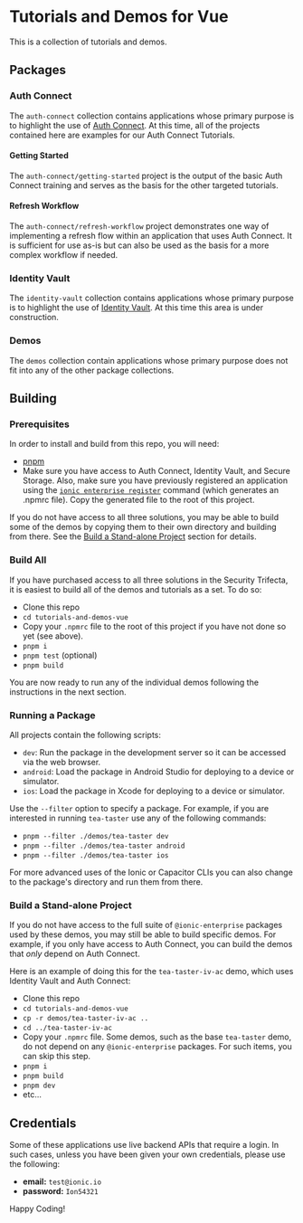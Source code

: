 # Tutorials and Demos for Vue

This is a collection of tutorials and demos.

## Packages

### Auth Connect

The `auth-connect` collection contains applications whose primary purpose is to highlight the use of [Auth Connect](https://ionic.io/docs/auth-connect). At this time, all of the projects contained here are examples for our Auth Connect Tutorials.

#### Getting Started

The `auth-connect/getting-started` project is the output of the basic Auth Connect training and serves as the basis for the other targeted tutorials.

#### Refresh Workflow

The `auth-connect/refresh-workflow` project demonstrates one way of implementing a refresh flow within an application that uses Auth Connect. It is sufficient for use as-is but can also be used as the basis for a more complex workflow if needed.

### Identity Vault

The `identity-vault` collection contains applications whose primary purpose is to highlight the use of [Identity Vault](https://ionic.io/docs/auth-connect). At this time this area is under construction.

### Demos

The `demos` collection contain applications whose primary purpose does not fit into any of the other package collections.

## Building

### Prerequisites

In order to install and build from this repo, you will need:

- [pnpm](https://pnpm.io/)
- Make sure you have access to Auth Connect, Identity Vault, and Secure Storage. Also, make sure you have previously registered an application using the [`ionic enterprise register`](https://ionicframework.com/docs/cli/commands/enterprise-register) command (which generates an .npmrc file). Copy the generated file to the root of this project.

If you do not have access to all three solutions, you may be able to build some of the demos by copying them to their own directory and building from there. See the [Build a Stand-alone Project](#build-a-stand-alone-project) section for details.

### Build All

If you have purchased access to all three solutions in the Security Trifecta, it is easiest to build all of the demos and tutorials as a set. To do so:

- Clone this repo
- `cd tutorials-and-demos-vue`
- Copy your `.npmrc` file to the root of this project if you have not done so yet (see above).
- `pnpm i`
- `pnpm test` (optional)
- `pnpm build`

You are now ready to run any of the individual demos following the instructions in the next section.

### Running a Package

All projects contain the following scripts:

- `dev`: Run the package in the development server so it can be accessed via the web browser.
- `android`: Load the package in Android Studio for deploying to a device or simulator.
- `ios`: Load the package in Xcode for deploying to a device or simulator.

Use the `--filter` option to specify a package. For example, if you are interested in running `tea-taster` use any of the following commands:

- `pnpm --filter ./demos/tea-taster dev`
- `pnpm --filter ./demos/tea-taster android`
- `pnpm --filter ./demos/tea-taster ios`

For more advanced uses of the Ionic or Capacitor CLIs you can also change to the package's directory and run them from there.

### Build a Stand-alone Project

If you do not have access to the full suite of `@ionic-enterprise` packages used by these demos, you may still be able to build specific demos. For example, if you only have access to Auth Connect, you can build the demos that _only_ depend on Auth Connect.

Here is an example of doing this for the `tea-taster-iv-ac` demo, which uses Identity Vault and Auth Connect:

- Clone this repo
- `cd tutorials-and-demos-vue`
- `cp -r demos/tea-taster-iv-ac ..`
- `cd ../tea-taster-iv-ac`
- Copy your `.npmrc` file. Some demos, such as the base `tea-taster` demo, do not depend on any `@ionic-enterprise` packages. For such items, you can skip this step.
- `pnpm i`
- `pnpm build`
- `pnpm dev`
- etc...

## Credentials

Some of these applications use live backend APIs that require a login. In such cases, unless you have been given your own credentials, please use the following:

- **email:** `test@ionic.io`
- **password:** `Ion54321`

Happy Coding!
